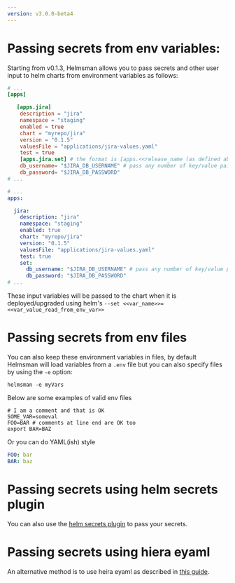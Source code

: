 ```yaml
---
version: v3.0.0-beta4
---
```


# Passing secrets from env variables:

Starting from v0.1.3, Helmsman allows you to pass secrets and other user input to helm charts from environment variables as follows:

```toml
# ...
[apps]

   [apps.jira]
    description = "jira"
    namespace = "staging"
    enabled = true
    chart = "myrepo/jira"
    version = "0.1.5"
    valuesFile = "applications/jira-values.yaml"
    test = true
    [apps.jira.set] # the format is [apps.<<release_name (as defined above)>>.set]
    db_username= "$JIRA_DB_USERNAME" # pass any number of key/value pairs where the key is the input expected by the helm charts and the value is an env variable name starting with $
    db_password= "$JIRA_DB_PASSWORD"
# ...

```

```yaml
# ...
apps:

  jira:
    description: "jira"
    namespace: "staging"
    enabled: true
    chart: "myrepo/jira"
    version: "0.1.5"
    valuesFile: "applications/jira-values.yaml"
    test: true
    set:
      db_username: "$JIRA_DB_USERNAME" # pass any number of key/value pairs where the key is the input expected by the helm charts and the value is an env variable name starting with $
      db_password: "$JIRA_DB_PASSWORD"
# ...

```

These input variables will be passed to the chart when it is deployed/upgraded using helm's `--set <<var_name>>=<<var_value_read_from_env_var>>`

# Passing secrets from env files
You can also keep these environment variables in files, by default Helmsman will load variables from a `.env` file but you can also specify files by using the `-e` option:

```shell
helmsman -e myVars
```

Below are some examples of valid env files

```shell
# I am a comment and that is OK
SOME_VAR=someval
FOO=BAR # comments at line end are OK too
export BAR=BAZ
```
Or you can do YAML(ish) style

```yaml
FOO: bar
BAR: baz
```

# Passing secrets using helm secrets plugin

You can also use the [helm secrets plugin](https://github.com/futuresimple/helm-secrets) to pass your secrets.

# Passing secrets using hiera eyaml

An alternative method is to use heira eyaml as described in [this guide](../settings/use-hiera-eyaml-as-secrets-encryption.md).
